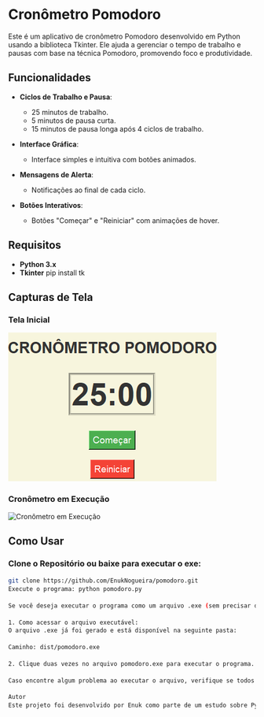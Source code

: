 # Cronômetro Pomodoro

Este é um aplicativo de cronômetro Pomodoro desenvolvido em Python usando a biblioteca Tkinter. Ele ajuda a gerenciar o tempo de trabalho e pausas com base na técnica Pomodoro, promovendo foco e produtividade.

## Funcionalidades

- **Ciclos de Trabalho e Pausa**:
  - 25 minutos de trabalho.
  - 5 minutos de pausa curta.
  - 15 minutos de pausa longa após 4 ciclos de trabalho.

- **Interface Gráfica**:
  - Interface simples e intuitiva com botões animados.

- **Mensagens de Alerta**:
  - Notificações ao final de cada ciclo.

- **Botões Interativos**:
  - Botões "Começar" e "Reiniciar" com animações de hover.

## Requisitos

- **Python 3.x**
- **Tkinter** pip install tk

 ## Capturas de Tela

### Tela Inicial
![Tela Inicial](imagens/Projeto_Pomodoro.png)

### Cronômetro em Execução
![Cronômetro em Execução](pomodoro.gif)

## Como Usar

### Clone o Repositório ou baixe para executar o exe:

```bash
git clone https://github.com/EnukNogueira/pomodoro.git
Execute o programa: python pomodoro.py

Se você deseja executar o programa como um arquivo .exe (sem precisar do Python instalado), siga os passos abaixo:

1. Como acessar o arquivo executável:
O arquivo .exe já foi gerado e está disponível na seguinte pasta:

Caminho: dist/pomodoro.exe

2. Clique duas vezes no arquivo pomodoro.exe para executar o programa. O cronômetro será iniciado e exibido em uma janela gráfica.

Caso encontre algum problema ao executar o arquivo, verifique se todos os arquivos necessários estão presentes na mesma pasta ou entre em contato comigo.

Autor
Este projeto foi desenvolvido por Enuk como parte de um estudo sobre Python e interfaces gráficas.

